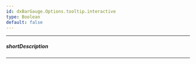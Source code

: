 ```yaml
---
id: dxBarGauge.Options.tooltip.interactive
type: Boolean
default: false
---
```

---
##### shortDescription
<!-- %shortDescription% -->

---
<!-- Description goes here -->

<!-- import * from 'api-reference\10 UI Components\BaseChart\1 Configuration\tooltip\interactive.md' -->